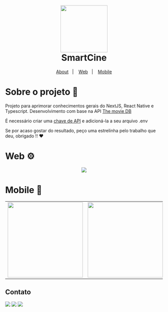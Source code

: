 <h1 align="center">
  <img width=150 src="https://user-images.githubusercontent.com/78969510/202756339-f024a3e3-6466-409b-895a-598ccd2f456d.png" />
  <br />
  <span>SmartCine</span>
</h1>

<p align="center">
  <a href="#sobre-o-projeto-book">About</a>&nbsp;&nbsp;&nbsp;|&nbsp;&nbsp;&nbsp;
  <a href="#web-gear">Web</a>&nbsp;&nbsp;&nbsp;|&nbsp;&nbsp;&nbsp;
  <a href="#mobile-iphone">Mobile</a>
</p>

# Sobre o projeto :book:

Projeto para aprimorar conhecimentos gerais do NextJS, React Native e Typescript.
Desenvolvimento com base na API [The movie DB](https://developers.themoviedb.org/3/getting-started/introduction)

É necessário criar uma [chave de API](https://developers.themoviedb.org/3/getting-started/authentication)
e adicioná-la a seu arquivo .env

Se por acaso gostar do resultado, peço uma estrelinha pelo trabalho que deu, obrigado !! :heart:

# Web :gear:

<div align='center'>
  <img src="https://user-images.githubusercontent.com/78969510/202267657-eb6ea481-42e2-457c-a3dd-e192d4c8872a.png" />
</div>

# Mobile :iphone:

<table>
  <tr>
    <td valign="top">
      <img width=240 src="https://user-images.githubusercontent.com/78969510/202268174-d04821a7-f9e1-476f-8205-417827b11553.jpeg"/>
    </td>
    <td valign="top">
      <img width=240 src="https://user-images.githubusercontent.com/78969510/202268212-e7bda89a-53dd-4518-a049-e2f28cdae6c6.jpeg"/>
    </td>
    <td valign="top">
      <img width=240 src="https://user-images.githubusercontent.com/78969510/202268241-d0296c38-a8ce-4d28-b21b-c3c63e371ec4.jpeg"/>
    </td>
    <td valign="top">
      <img width=240 src="https://user-images.githubusercontent.com/78969510/202268273-386323b3-75eb-4bea-bf49-26994b88ee08.jpeg"/>
    </td>
  </tr>
</table>

## Contato

<a href="https://instagram.com/joaao_alvees" target="_blank"><img src="https://img.shields.io/badge/-Instagram-%23E4405F?style=for-the-badge&logo=instagram&logoColor=white" target="_blank"></a>
<a href = "mailto:contato@joao.alves1032003@gmail.com"><img src="https://img.shields.io/badge/Gmail-D14836?style=for-the-badge&logo=gmail&logoColor=white" target="_blank"></a>
<a href="https://www.linkedin.com/in/jo%C3%A3o-pedro-alves-pereira-bb0052216/" target="_blank"><img src="https://img.shields.io/badge/-LinkedIn-%230077B5?style=for-the-badge&logo=linkedin&logoColor=white" target="_blank"></a>

</div>
